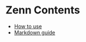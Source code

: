 # Zenn Contents

* [ How to use](https://zenn.dev/zenn/articles/zenn-cli-guide)
* [ Markdown guide](https://zenn.dev/zenn/articles/markdown-guide)
